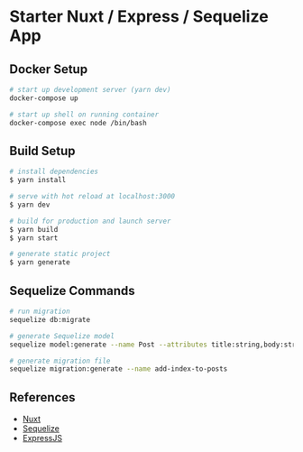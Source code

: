 # Starter Nuxt / Express / Sequelize App

## Docker Setup

```bash
# start up development server (yarn dev)
docker-compose up

# start up shell on running container
docker-compose exec node /bin/bash
```

## Build Setup

```bash
# install dependencies
$ yarn install

# serve with hot reload at localhost:3000
$ yarn dev

# build for production and launch server
$ yarn build
$ yarn start

# generate static project
$ yarn generate
```

## Sequelize Commands

```bash
# run migration
sequelize db:migrate

# generate Sequelize model
sequelize model:generate --name Post --attributes title:string,body:string

# generate migration file
sequelize migration:generate --name add-index-to-posts
```

## References

- [Nuxt](https://nuxtjs.org/guides/get-started/installation)
- [Sequelize](https://sequelize.org/master/)
- [ExpressJS](https://expressjs.com/en/guide/routing.html)
